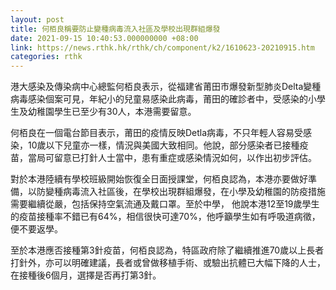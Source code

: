 ```yaml
---
layout: post
title: 何栢良稱要防止變種病毒流入社區及學校出現群組爆發
date: 2021-09-15 10:40:53.000000000 +08:00
link: https://news.rthk.hk/rthk/ch/component/k2/1610623-20210915.htm
categories: rthk
---
```


港大感染及傳染病中心總監何栢良表示，從福建省莆田市爆發新型肺炎Delta變種病毒感染個案可見，年紀小的兒童易感染此病毒，莆田的確診者中，受感染的小學生及幼稚園學生已至少有30人，本港需要留意。

何栢良在一個電台節目表示，莆田的疫情反映Detla病毒，不只年輕人容易受感染，10歲以下兒童亦一樣，情況與美國大致相同。他說，部分感染者已接種疫苗，當局可留意已打針人士當中，患有重症或感染情況如何，以作出初步評估。

對於本港陸續有學校班級開始恢復全日面授課堂，何栢良認為，本港亦要做好準備，以防變種病毒流入社區後，在學校出現群組爆發，在小學及幼稚園的防疫措施需要繼續從嚴，包括保持空氣流通及戴口罩。至於中學， 他說本港12至19歲學生的疫苗接種率不錯已有64%，相信很快可達70%，他呼籲學生如有呼吸道病徵，便不要返學。

至於本港應否接種第3針疫苗，何栢良認為，特區政府除了繼續推進70歲以上長者打針外，亦可以明確建議，長者或曾做移植手術、或驗出抗體已大幅下降的人士，在接種後6個月，選擇是否再打第3針。
